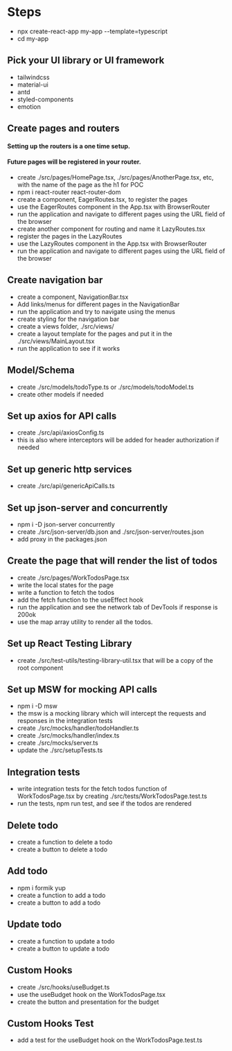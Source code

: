 # Steps

- npx create-react-app my-app --template=typescript
- cd my-app

## Pick your UI library or UI framework

- tailwindcss
- material-ui
- antd
- styled-components
- emotion

## Create pages and routers

#### Setting up the routers is a one time setup.

#### Future pages will be registered in your router.

- create ./src/pages/HomePage.tsx, ./src/pages/AnotherPage.tsx, etc, with the name of the page as the h1 for POC
- npm i react-router react-router-dom
- create a component, EagerRoutes.tsx, to register the pages
- use the EagerRoutes component in the App.tsx with BrowserRouter
- run the application and navigate to different pages using the URL field of the browser
- create another component for routing and name it LazyRoutes.tsx
- register the pages in the LazyRoutes
- use the LazyRoutes component in the App.tsx with BrowserRouter
- run the application and navigate to different pages using the URL field of the browser

## Create navigation bar

- create a component, NavigationBar.tsx
- Add links/menus for different pages in the NavigationBar
- run the application and try to navigate using the menus
- create styling for the navigation bar
- create a views folder, ./src/views/
- create a layout template for the pages and put it in the ./src/views/MainLayout.tsx
- run the application to see if it works

## Model/Schema

- create ./src/models/todoType.ts or ./src/models/todoModel.ts
- create other models if needed

## Set up axios for API calls

- create ./src/api/axiosConfig.ts
- this is also where interceptors will be added for header authorization if needed

## Set up generic http services

- create ./src/api/genericApiCalls.ts

## Set up json-server and concurrently

- npm i -D json-server concurrently
- create ./src/json-server/db.json and ./src/json-server/routes.json
- add proxy in the packages.json

## Create the page that will render the list of todos

- create ./src/pages/WorkTodosPage.tsx
- write the local states for the page
- write a function to fetch the todos
- add the fetch function to the useEffect hook
- run the application and see the network tab of DevTools if response is 200ok
- use the map array utility to render all the todos.

## Set up React Testing Library

- create ./src/test-utils/testing-library-util.tsx that will be a copy of the root component

## Set up MSW for mocking API calls

- npm i -D msw
- the msw is a mocking library which will intercept the requests and responses in the integration tests
- create ./src/mocks/handler/todoHandler.ts
- create ./src/mocks/handler/index.ts
- create ./src/mocks/server.ts
- update the ./src/setupTests.ts

## Integration tests

- write integration tests for the fetch todos function of WorkTodosPage.tsx by creating ./src/tests/WorkTodosPage.test.ts
- run the tests, npm run test, and see if the todos are rendered

## Delete todo

- create a function to delete a todo
- create a button to delete a todo

## Add todo

- npm i formik yup
- create a function to add a todo
- create a button to add a todo

## Update todo

- create a function to update a todo
- create a button to update a todo

## Custom Hooks

- create ./src/hooks/useBudget.ts
- use the useBudget hook on the WorkTodosPage.tsx
- create the button and presentation for the budget

## Custom Hooks Test

- add a test for the useBudget hook on the WorkTodosPage.test.ts

